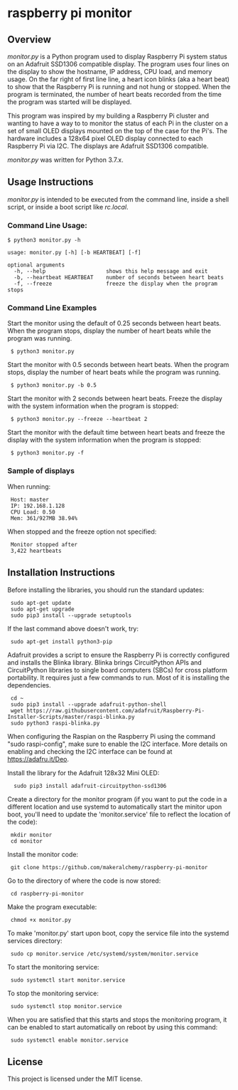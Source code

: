 # raspberry pi monitor

## Overview
*monitor.py* is a Python program used to display Raspberry Pi system status on an Adafruit SSD1306 compatible display.
The program uses four lines on the display to show the hostname, IP address, CPU load, and memory usage.
On the far right of first line line, a heart icon blinks (aka a heart beat) to show that the Raspberry Pi is running and not hung or stopped.
When the program is terminated, the number of heart beats recorded from the time the program was started will be displayed.

This program was inspired by my building a Raspberry Pi cluster and wanting to have a way to to monitor the status of each Pi in the cluster on a set of small OLED displays
mounted on the top of the case for the Pi's.  The hardware includes a 128x64 pixel OLED display connected to each Raspberry Pi via I2C.  The displays are Adafruit SSD1306 compatible.

*monitor.py* was written for Python 3.7.x.

## Usage Instructions

*monitor.py* is intended to be executed from the command line, inside a shell script, or inside a boot script like *rc.local*.

### Command Line Usage:

    $ python3 monitor.py -h

    usage: monitor.py [-h] [-b HEARTBEAT] [-f]

    optional arguments
      -h, --help                   shows this help message and exit
      -b, --heartbeat HEARTBEAT    number of seconds between heart beats
      -f, --freeze                 freeze the display when the program stops

### Command Line Examples
Start the monitor using the default of 0.25 seconds between heart beats. 
When the program stops, display the number of heart beats while the program was running.

     $ python3 monitor.py

Start the monitor with 0.5 seconds between heart beats.
When the program stops, display the number of heart beats while the program was running.

     $ python3 monitor.py -b 0.5

Start the monitor with 2 seconds between heart beats.
Freeze the display with the system information when the program is stopped:

     $ python3 monitor.py --freeze --heartbeat 2

Start the monitor with the default time between heart beats and freeze the display with
the system information when the program is stopped:

     $ python3 monitor.py -f

### Sample of displays

When running:

     Host: master
     IP: 192.168.1.128
     CPU Load: 0.50
     Mem: 361/927MB 38.94%

When stopped and the freeze option not specified:

     Monitor stopped after
     3,422 heartbeats

## Installation Instructions

Before installing the libraries, you should run the standard updates:

     sudo apt-get update
     sudo apt-get upgrade
     sudo pip3 install --upgrade setuptools
     
If the last command above doesn't work, try:

     sudo apt-get install python3-pip 
     
Adafruit provides a script to ensure the Raspberry Pi is correctly configured and installs the Blinka library. 
Blinka brings CircuitPython APIs and CircuitPython libraries to single board computers (SBCs) for cross platform portability.
It requires just a few commands to run. Most of it is installing the dependencies.     
     
     cd ~
     sudo pip3 install --upgrade adafruit-python-shell
     wget https://raw.githubusercontent.com/adafruit/Raspberry-Pi-Installer-Scripts/master/raspi-blinka.py
     sudo python3 raspi-blinka.py

When configuring the Raspian on the Raspberry Pi using the command "sudo raspi-config", make sure to enable the I2C interface. 
More details on enabling and checking the I2C interface can be found at https://adafru.it/Deo.

Install the library for the Adafruit 128x32 Mini OLED:

      sudo pip3 install adafruit-circuitpython-ssd1306

Create a directory for the monitor program (if you want to put the code in a different location and use systemd to automatically
start the minitor upon boot, you'll need to update the 'monitor.service' file to reflect the location of the code):

     mkdir monitor     
     cd monitor

Install the monitor code:

     git clone https://github.com/makeralchemy/raspberry-pi-monitor

Go to the directory of where the code is now stored:

     cd raspberry-pi-monitor

Make the program executable:

     chmod +x monitor.py

To make 'monitor.py' start upon boot, copy the service file into the systemd services directory:

     sudo cp monitor.service /etc/systemd/system/monitor.service

To start the monitoring service:

     sudo systemctl start monitor.service

To stop the monitoring service:

     sudo systemctl stop monitor.service

When you are satisfied that this starts and stops the monitoring program, it can be enabled to start automatically on reboot by using this command:

     sudo systemctl enable monitor.service

## License
This project is licensed under the MIT license.
